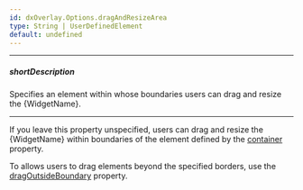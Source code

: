 ```yaml
---
id: dxOverlay.Options.dragAndResizeArea
type: String | UserDefinedElement
default: undefined
---
```

---
##### shortDescription
Specifies an element within whose boundaries users can drag and resize the {WidgetName}.

---
If you leave this property unspecified, users can drag and resize the {WidgetName} within boundaries of the element defined by the [container]({basewidgetpath}/Configuration/#container) property.

To allows users to drag elements beyond the specified borders, use the [dragOutsideBoundary](/Documentation/ApiReference/UI_Components/dxPopup/Configuration/#dragOutsideBoundary) property.
